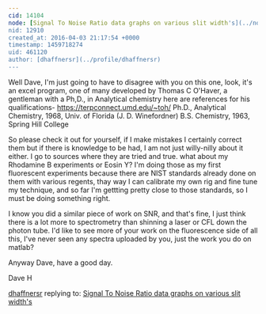 ```yaml
---
cid: 14104
node: [Signal To Noise Ratio data graphs on various slit width's](../notes/dhaffnersr/04-03-2016/signal-to-noise-ratio-data-graphs-on-various-slit-width-s)
nid: 12910
created_at: 2016-04-03 21:17:54 +0000
timestamp: 1459718274
uid: 461120
author: [dhaffnersr](../profile/dhaffnersr)
---
```


Well Dave, I'm just going to have to disagree with you on this one, look, it's an excel program, one of many developed by Thomas C O'Haver, a gentleman with a Ph,D., in Analytical chemistry here are references for his qualifications- https://terpconnect.umd.edu/~toh/
Ph.D., Analytical Chemistry, 1968, Univ. of Florida (J. D. Winefordner)
B.S. Chemistry, 1963, Spring Hill College 

So please check it out for yourself, if I make mistakes I certainly correct them but if there is knowledge to be had, I am not just willy-nilly about it either. I go to sources where they are tried and true. what about my Rhodamine B experiments or Eosin Y? I'm doing those as my first
 fluorescent experiments because there are NIST standards already done on them with various regents, thay way I can calibrate my own rig and fine tune my technique, and so far I'm gettting pretty close to those standards, so I must be doing something right.

I know you did a similar piece of work on SNR, and that's fine, I just think there is a lot more to spectrometry than shinning a laser or CFL down the photon tube. I'd like to see more of your work on the fluorescence side of all this, I've never seen any spectra uploaded by you, just the work you do on matlab?

Anyway Dave, have a good day.

Dave H
  

[dhaffnersr](../profile/dhaffnersr) replying to: [Signal To Noise Ratio data graphs on various slit width's](../notes/dhaffnersr/04-03-2016/signal-to-noise-ratio-data-graphs-on-various-slit-width-s)

